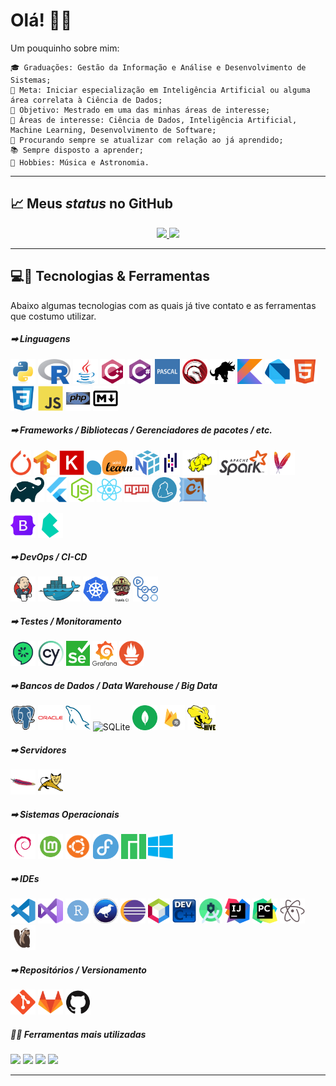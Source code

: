 <h1>Olá! &#x1F44B;&#x1F604;</h1>

Um pouquinho sobre mim:

    🎓 Graduações: Gestão da Informação e Análise e Desenvolvimento de Sistemas;
    🔬 Meta: Iniciar especialização em Inteligência Artificial ou alguma área correlata à Ciência de Dados;
    🔭 Objetivo: Mestrado em uma das minhas áreas de interesse;
    🤖 Áreas de interesse: Ciência de Dados, Inteligência Artificial, Machine Learning, Desenvolvimento de Software;
    📑 Procurando sempre se atualizar com relação ao já aprendido;
    📚 Sempre disposto a aprender;
    🎼 Hobbies: Música e Astronomia.

<hr>

<h2>&#x1F4C8; Meus <em>status</em> no GitHub</h2>
<div style="display: table; margin: auto;">
    <a href="https://github.com/luishpaiva">
    <img height="216em" src="https://github-readme-stats.vercel.app/api?username=luishpaiva&show_icons=true&include_all_commits=true&count_private=true"/>
    <img height="216em" src="https://github-readme-stats.vercel.app/api/top-langs/?username=luishpaiva&layout=compact&langs_count=16"/></a>
</div>

<hr>

<h2>&#x1F4BB;&#x1F527; Tecnologias & Ferramentas</h2>
Abaixo algumas tecnologias com as quais já tive contato e as ferramentas que costumo utilizar.
<br/>

<h5>&#x27A1; Linguagens</h5>
<p float="left">
    <img src="./icons/python.svg" height="40px" alt="Python">
    <img src="./icons/r.svg" height="40px" alt="R">
    <img src="./icons/java.svg" height="40px" alt="Java">
    <img src="./icons/cplusplus.svg" height="40px" alt="C++">
    <img src="./icons/csharp.svg" height="40px" alt="C#">
    <img src="./icons/pascal.svg" height="40px" alt="Pascal">
    <img src="./icons/delphi.svg" height="40px" alt="Delphi">
    <img src="./icons/cobol.svg" height="40px" alt="COBOL">
    <img src="./icons/kotlin.svg" height="40px" alt="Kotlin">
    <img src="./icons/dart.svg" height="40px" alt="Dart">
    <img src="./icons/html5.svg" height="40px" alt="HTML5">
    <img src="./icons/css3.svg" height="40px" alt="CSS3">
    <img src="./icons/javascript.svg" height="40px" alt="JavaScript/ECMAScript">
    <img src="./icons/php.svg" height="40px" alt="PHP">
    <img src="./icons/markdown.svg" height="40px" alt="Markdown">
</p>

<h5>&#x27A1; Frameworks / Bibliotecas / Gerenciadores de pacotes / etc.</h5>
<p float="left">
    <img src="./icons/pytorch.svg" height="40px" alt="PyTorch">
    <img src="./icons/tensorflow.svg" height="40px" alt="Tensorflow">
    <img src="./icons/keras.svg" height="40px" alt="Keras">
    <img src="./icons/scikitlearn.svg" height="40px" alt="Scikit Learn">
    <img src="./icons/numpy.svg" height="40px" alt="NumPy">
    <img src="./icons/pandas.svg" height="40px" alt="Pandas">
    <img src="./icons/hadoop.svg" height="40px" alt="Apache hadoop">
    <img src="./icons/spark.svg" height="40px" alt="Apache Spark">
    <img src="./icons/maven.svg" height="40px" alt="Apache Maven">
    <img src="./icons/gradle.svg" height="40px" alt="Gradle">
    <img src="./icons/flutter.svg" height="40px" alt="Flutter">
    <img src="./icons/nodejs.svg" height="40px" alt="Node.js">
    <img src="./icons/react.svg" height="40px" alt="React">
    <img src="./icons/npm.svg" height="40px" alt="npm">
    <img src="./icons/yarn.svg" height="40px" alt="yarn">
    <img src="./icons/chocolatey.svg" height="40px" alt="Chocolatey">
</p>
<p float="left">
    <img src="./icons/bootstrap.svg" height="40px" alt="Bootstrap">
    <img src="./icons/bulma.svg" height="40px" alt="Bulma">
</p>

<h5>&#x27A1; DevOps / CI-CD</h5>
<p float="left">
    <img src="./icons/jenkins.svg" height="40px" alt="Jenkins">
    <img src="./icons/docker.svg" height="40px" alt="Docker">
    <img src="./icons/kubernetes.svg" height="40px" alt="Kubernetes - K8S =]">
    <img src="./icons/travisci.svg" height="40px" alt="Travis CI">
    <img src="./icons/githubactions.svg" height="40px" alt="GitHub Actions">
</p>

<h5>&#x27A1; Testes / Monitoramento</h5>
<p float="left">
    <img src="./icons/cucumber.svg" height="40px" alt="Cucumber">
    <img src="./icons/cypress.svg" height="40px" alt="Cypress App">
    <img src="./icons/selenium.svg" height="40px" alt="Selenium">
    <img src="./icons/grafana.svg" height="40px" alt="Grafana">
    <img src="./icons/prometheus.svg" height="40px" alt="Prometheus">
</p>

<h5>&#x27A1; Bancos de Dados / Data Warehouse / Big Data</h5>
<p float="left">
    <img src="./icons/postgresql.svg" height="40px" alt="PostGreSQL">
    <img src="./icons/oracle.svg" height="40px" alt="Oracle Database">
    <img src="./icons/mysql.svg" height="40px" alt="MySQL">
    <img src="./icons/sqlite.svg" height="40px" alt="SQLite">
    <img src="./icons/mongodb.svg" height="40px" alt="MongoDB">
    <img src="./icons/firestore.svg" height="40px" alt="Firestore">
    <img src="./icons/hive.svg" height="40px" alt="Apache Hive">
</p>

<h5>&#x27A1; Servidores</h5>
<p float="left">
    <img src="./icons/apache.svg" height="40px" alt="Apache">
    <img src="./icons/tomcat.svg" height="40px" alt="Tomcat">
</p>

<h5>&#x27A1; Sistemas Operacionais</h5>
<p float="left">
    <img src="./icons/debian.svg" height="40px" alt="GNU/Linux Debian">
    <img src="./icons/mint.svg" height="40px" alt="GNU/Linux Mint">
    <img src="./icons/ubuntu.svg" height="40px" alt="GNU/Linux Ubuntu">
    <img src="./icons/fedora.svg" height="40px" alt="GNU/Linux Fedora">
    <img src="./icons/manjaro.svg" height="40px" alt="GNU/Linux Manjaro">
    <img src="./icons/windows.svg" height="40px" alt="Microsoft Windows 10">
</p>

<h5>&#x27A1; IDEs</h5>
<p float="left">
    <img src="./icons/vscode.svg" height="40px" alt="Visual Studio Code">
    <img src="./icons/visualstudio.svg" height="40px" alt="Visual Studio">
    <img src="./icons/rstudio.svg" height="40px" alt="RStudio">
    <img src="./icons/weka.svg" height="40px" alt="Weka 3">
    <img src="./icons/eclipse.svg" height="40px" alt="Eclipse">
    <img src="./icons/netbeans.svg" height="40px" alt="Apache NetBeans">
    <img src="./icons/devc++.svg" height="40px" alt="Dev C++">
    <img src="./icons/androidstudio.svg" height="40px" alt="Android Studio">
    <img src="./icons/intellij.svg" height="40px" alt="IntelliJ IDEA">
    <img src="./icons/pycharm.svg" height="40px" alt="PyCharm">
    <img src="./icons/atom.svg" height="40px" alt="Atom">
    <img src="./icons/dbeaver.svg" height="40px" alt="DBeaver">
</p>

<h5>&#x27A1; Repositórios / Versionamento</h5>
<p float="left">
    <img src="./icons/git.svg" height="40px" alt="Git">
    <img src="./icons/gitlab.svg" height="40px" alt="GitLab">
    <img src="./icons/github.svg" height="40px" alt="GitHub">
</p>

<h5>&#x1F468;&#x200D;&#x1F4BB; Ferramentas mais utilizadas</h5>

![](https://img.shields.io/badge/OS-Windows-informational?style=flat&logo=windows&logoColor=white&color=blue) ![](https://img.shields.io/badge/IDE-Visual_Studio_Code-informational?style=flat&logo=visualstudiocode&logoColor=white&color=blue) ![](https://img.shields.io/badge/DataBase-PostgreSQL-informational?style=flat&logo=postgresql&logoColor=white&color=blue) ![](https://img.shields.io/badge/Version_Control-GitLab&GitHub-informational?style=flat&logo=git&logoColor=white&color=blue)

<hr>